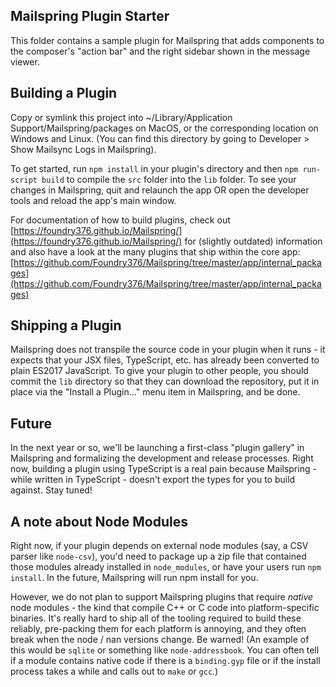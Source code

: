 ## Mailspring Plugin Starter

This folder contains a sample plugin for Mailspring that adds components to the composer's "action bar" and the right sidebar shown in the message viewer.

## Building a Plugin

Copy or symlink this project into ~/Library/Application Support/Mailspring/packages on MacOS, or the corresponding location on Windows and Linux. (You can find this directory by going to Developer > Show Mailsync Logs in Mailspring).

To get started, run `npm install` in your plugin's directory and then `npm run-script build` to compile the `src` folder into the `lib` folder. To see your changes in Mailspring, quit and relaunch the app OR open the developer tools and reload the app's main window.

For documentation of how to build plugins, check out [https://foundry376.github.io/Mailspring/](https://foundry376.github.io/Mailspring/) for (slightly outdated) information and also have a look at the many plugins that ship within the core app: [https://github.com/Foundry376/Mailspring/tree/master/app/internal_packages](https://github.com/Foundry376/Mailspring/tree/master/app/internal_packages)

## Shipping a Plugin

Mailspring does not transpile the source code in your plugin when it runs - it expects that your JSX files, TypeScript, etc. has already been converted to plain ES2017 JavaScript. To give your plugin to other people, you should commit the `lib` directory so that they can download the repository, put it in place via the "Install a Plugin..." menu item in Mailspring, and be done.

## Future

In the next year or so, we'll be launching a first-class "plugin gallery" in Mailspring and formalizing the development and release processes. Right now, building a plugin using TypeScript is a real pain because Mailspring - while written in TypeScript - doesn't export the types for you to build against. Stay tuned!

## A note about Node Modules

Right now, if your plugin depends on external node modules (say, a CSV parser like `node-csv`), you'd need to package up a zip file that contained those modules already installed in `node_modules`, or have your users run `npm install`. In the future, Mailspring will run npm install for you.

However, we do not plan to support Mailspring plugins that require _native_ node modules - the kind that compile C++ or C code into platform-specific binaries. It's really hard to ship all of the tooling required to build these reliably, pre-packing them for each platform is annoying, and they often break when the node / nan versions change. Be warned! (An example of this would be `sqlite` or something like `node-addressbook`. You can often tell if a module contains native code if there is a `binding.gyp` file or if the install process takes a while and calls out to `make` or `gcc`.)
